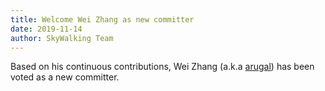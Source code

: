 ```yaml
---
title: Welcome Wei Zhang as new committer
date: 2019-11-14
author: SkyWalking Team
---
```


Based on his continuous contributions, Wei Zhang (a.k.a [arugal](https://github.com/arugal)) has been voted as a new committer.